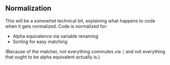 ## Normalization

This will be a *somewhat* technical bit, explaining what happens to code when it gets normalized.
Code is normalized for:
- Alpha equivalence via variable renaming
- Sorting for easy matching

(Because of the matcher, not everything commutes via `|` and not everything that ought to be alpha
  equivalent actually is.)
